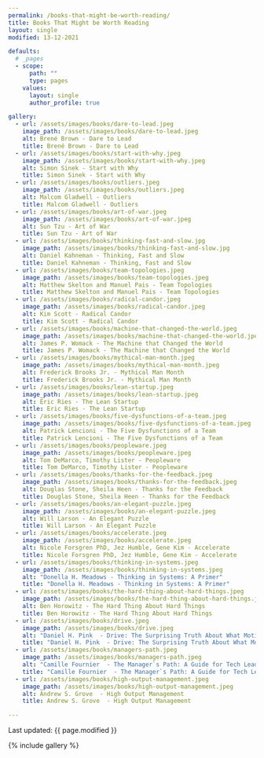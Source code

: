 ```yaml
---
permalink: /books-that-might-be-worth-reading/
title: Books That Might be Worth Reading
layout: single
modified: 13-12-2021

defaults:
  # _pages
  - scope:
      path: ""
      type: pages
    values:
      layout: single
      author_profile: true

gallery:
  - url: /assets/images/books/dare-to-lead.jpeg
    image_path: /assets/images/books/dare-to-lead.jpeg
    alt: Brené Brown - Dare to Lead
    title: Brené Brown - Dare to Lead
  - url: /assets/images/books/start-with-why.jpeg
    image_path: /assets/images/books/start-with-why.jpeg
    alt: Simon Sinek - Start with Why
    title: Simon Sinek - Start with Why
  - url: /assets/images/books/outliers.jpeg
    image_path: /assets/images/books/outliers.jpeg
    alt: Malcom Gladwell - Outliers
    title: Malcom Gladwell - Outliers
  - url: /assets/images/books/art-of-war.jpeg
    image_path: /assets/images/books/art-of-war.jpeg
    alt: Sun Tzu - Art of War
    title: Sun Tzu - Art of War
  - url: /assets/images/books/thinking-fast-and-slow.jpg
    image_path: /assets/images/books/thinking-fast-and-slow.jpg
    alt: Daniel Kahneman - Thinking, Fast and Slow
    title: Daniel Kahneman - Thinking, Fast and Slow
  - url: /assets/images/books/team-topologies.jpeg
    image_path: /assets/images/books/team-topologies.jpeg
    alt: Matthew Skelton and Manuel Pais - Team Topologies
    title: Matthew Skelton and Manuel Pais - Team Topologies
  - url: /assets/images/books/radical-candor.jpeg
    image_path: /assets/images/books/radical-candor.jpeg
    alt: Kim Scott - Radical Candor
    title: Kim Scott - Radical Candor
  - url: /assets/images/books/machine-that-changed-the-world.jpeg
    image_path: /assets/images/books/machine-that-changed-the-world.jpeg
    alt: James P. Womack - The Machine that Changed the World
    title: James P. Womack - The Machine that Changed the World
  - url: /assets/images/books/mythical-man-month.jpeg
    image_path: /assets/images/books/mythical-man-month.jpeg
    alt: Frederick Brooks Jr. - Mythical Man Month
    title: Frederick Brooks Jr. - Mythical Man Month
  - url: /assets/images/books/lean-startup.jpeg
    image_path: /assets/images/books/lean-startup.jpeg
    alt: Eric Ries - The Lean Startup
    title: Eric Ries - The Lean Startup
  - url: /assets/images/books/five-dysfunctions-of-a-team.jpeg
    image_path: /assets/images/books/five-dysfunctions-of-a-team.jpeg
    alt: Patrick Lencioni - The Five Dysfunctions of a Team
    title: Patrick Lencioni - The Five Dysfunctions of a Team
  - url: /assets/images/books/peopleware.jpeg
    image_path: /assets/images/books/peopleware.jpeg
    alt: Tom DeMarco, Timothy Lister - Peopleware
    title: Tom DeMarco, Timothy Lister - Peopleware
  - url: /assets/images/books/thanks-for-the-feedback.jpeg
    image_path: /assets/images/books/thanks-for-the-feedback.jpeg
    alt: Douglas Stone, Sheila Heen - Thanks for the Feedback
    title: Douglas Stone, Sheila Heen - Thanks for the Feedback
  - url: /assets/images/books/an-elegant-puzzle.jpeg
    image_path: /assets/images/books/an-elegant-puzzle.jpeg
    alt: Will Larson - An Elegant Puzzle
    title: Will Larson - An Elegant Puzzle
  - url: /assets/images/books/accelerate.jpeg
    image_path: /assets/images/books/accelerate.jpeg
    alt: Nicole Forsgren PhD, Jez Humble, Gene Kim - Accelerate
    title: Nicole Forsgren PhD, Jez Humble, Gene Kim - Accelerate
  - url: /assets/images/books/thinking-in-systems.jpeg
    image_path: /assets/images/books/thinking-in-systems.jpeg
    alt: "Donella H. Meadows - Thinking in Systems: A Primer"
    title: "Donella H. Meadows - Thinking in Systems: A Primer"
  - url: /assets/images/books/the-hard-thing-about-hard-things.jpeg
    image_path: /assets/images/books/the-hard-thing-about-hard-things.jpeg
    alt: Ben Horowitz - The Hard Thing About Hard Things
    title: Ben Horowitz - The Hard Thing About Hard Things
  - url: /assets/images/books/drive.jpeg
    image_path: /assets/images/books/drive.jpeg
    alt: "Daniel H. Pink  - Drive: The Surprising Truth About What Motivates Us"
    title: "Daniel H. Pink  - Drive: The Surprising Truth About What Motivates Us"
  - url: /assets/images/books/managers-path.jpeg
    image_path: /assets/images/books/managers-path.jpeg
    alt: "Camille Fournier  - The Manager`s Path: A Guide for Tech Leaders Navigating Growth and Change"
    title: "Camille Fournier  - The Manager`s Path: A Guide for Tech Leaders Navigating Growth and Change"
  - url: /assets/images/books/high-output-management.jpeg
    image_path: /assets/images/books/high-output-management.jpeg
    alt: Andrew S. Grove  - High Output Management
    title: Andrew S. Grove  - High Output Management

---
```


Last updated: {{ page.modified }}

{% include gallery %}
